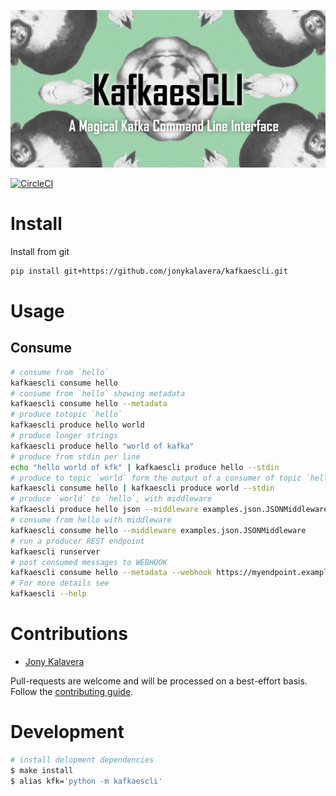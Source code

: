 ﻿
![Kafkaescli](docs/images/kafkaescli-repository-open-graph-template.png)

[![CircleCI](https://circleci.com/gh/jonykalavera/kafkaescli/tree/main.svg?style=svg)](https://circleci.com/gh/jonykalavera/kafkaescli/tree/main)

# Install

Install from git

```sh
pip install git+https://github.com/jonykalavera/kafkaescli.git
```

# Usage

## Consume

```bash
# consume from `hello`
kafkaescli consume hello
# consume from `hello` showing metadata
kafkaescli consume hello --metadata
# produce totopic `hello`
kafkaescli produce hello world
# produce longer strings
kafkaescli produce hello "world of kafka"
# produce from stdin per line
echo "hello world of kfk" | kafkaescli produce hello --stdin
# produce to topic `world` form the output of a consumer of topic `hello`
kafkaescli consume hello | kafkaescli produce world --stdin
# produce `world` to `hello`, with middleware
kafkaescli produce hello json --middleware examples.json.JSONMiddleware
# consume from hello with middleware
kafkaescli consume hello --middleware examples.json.JSONMiddleware
# run a producer REST endpoint
kafkaescli runserver
# post consumed messages to WEBHOOK
kafkaescli consume hello --metadata --webhook https://myendpoint.example.com
# For more details see
kafkaescli --help
```

# Contributions

* [Jony Kalavera](https://github.com/jonykalavera)

Pull-requests are welcome and will be processed on a best-effort basis.
Follow the [contributing guide](CONTRIBUTING.md).

# Development

```sh
# install delopment dependencies
$ make install
$ alias kfk='python -m kafkaescli'
```
